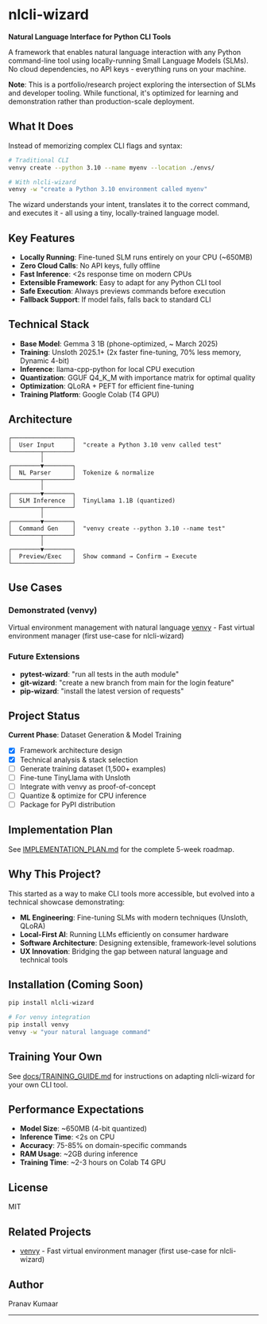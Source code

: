 # nlcli-wizard

**Natural Language Interface for Python CLI Tools**

A framework that enables natural language interaction with any Python command-line tool using locally-running Small Language Models (SLMs). No cloud dependencies, no API keys - everything runs on your machine.

**Note**: This is a portfolio/research project exploring the intersection of SLMs and developer tooling. While functional, it's optimized for learning and demonstration rather than production-scale deployment.

## What It Does

Instead of memorizing complex CLI flags and syntax:

```bash
# Traditional CLI
venvy create --python 3.10 --name myenv --location ./envs/

# With nlcli-wizard
venvy -w "create a Python 3.10 environment called myenv"
```

The wizard understands your intent, translates it to the correct command, and executes it - all using a tiny, locally-trained language model.

## Key Features

- **Locally Running**: Fine-tuned SLM runs entirely on your CPU (~650MB)
- **Zero Cloud Calls**: No API keys, fully offline
- **Fast Inference**: <2s response time on modern CPUs
- **Extensible Framework**: Easy to adapt for any Python CLI tool
- **Safe Execution**: Always previews commands before execution
- **Fallback Support**: If model fails, falls back to standard CLI

## Technical Stack

- **Base Model**: Gemma 3 1B (phone-optimized, ~ March 2025)
- **Training**: Unsloth 2025.1+ (2x faster fine-tuning, 70% less memory, Dynamic 4-bit)
- **Inference**: llama-cpp-python for local CPU execution
- **Quantization**: GGUF Q4_K_M with importance matrix for optimal quality
- **Optimization**: QLoRA + PEFT for efficient fine-tuning
- **Training Platform**: Google Colab (T4 GPU)

## Architecture

```
┌─────────────────┐
│  User Input     │  "create a Python 3.10 venv called test"
└────────┬────────┘
         │
┌────────▼────────┐
│  NL Parser      │  Tokenize & normalize
└────────┬────────┘
         │
┌────────▼────────┐
│  SLM Inference  │  TinyLlama 1.1B (quantized)
└────────┬────────┘
         │
┌────────▼────────┐
│  Command Gen    │  "venvy create --python 3.10 --name test"
└────────┬────────┘
         │
┌────────▼────────┐
│  Preview/Exec   │  Show command → Confirm → Execute
└─────────────────┘
```

## Use Cases

### Demonstrated (venvy)
Virtual environment management with natural language
[venvy](https://github.com/pranavkumaarofficial/venvy) - Fast virtual environment manager (first use-case for nlcli-wizard)

### Future Extensions
- **pytest-wizard**: "run all tests in the auth module"
- **git-wizard**: "create a new branch from main for the login feature"
- **pip-wizard**: "install the latest version of requests"

## Project Status

**Current Phase**: Dataset Generation & Model Training

- [x] Framework architecture design
- [x] Technical analysis & stack selection
- [ ] Generate training dataset (1,500+ examples)
- [ ] Fine-tune TinyLlama with Unsloth
- [ ] Integrate with venvy as proof-of-concept
- [ ] Quantize & optimize for CPU inference
- [ ] Package for PyPI distribution

## Implementation Plan

See [IMPLEMENTATION_PLAN.md](docs/IMPLEMENTATION_PLAN.md) for the complete 5-week roadmap.

## Why This Project?

This started as a way to make CLI tools more accessible, but evolved into a technical showcase demonstrating:

- **ML Engineering**: Fine-tuning SLMs with modern techniques (Unsloth, QLoRA)
- **Local-First AI**: Running LLMs efficiently on consumer hardware
- **Software Architecture**: Designing extensible, framework-level solutions
- **UX Innovation**: Bridging the gap between natural language and technical tools

## Installation (Coming Soon)

```bash
pip install nlcli-wizard

# For venvy integration
pip install venvy
venvy -w "your natural language command"
```

## Training Your Own

See [docs/TRAINING_GUIDE.md](docs/TRAINING_GUIDE.md) for instructions on adapting nlcli-wizard for your own CLI tool.

## Performance Expectations

- **Model Size**: ~650MB (4-bit quantized)
- **Inference Time**: <2s on CPU
- **Accuracy**: 75-85% on domain-specific commands
- **RAM Usage**: ~2GB during inference
- **Training Time**: ~2-3 hours on Colab T4 GPU

## License

MIT

## Related Projects

- [venvy](https://github.com/pranavkumaarofficial/venvy) - Fast virtual environment manager (first use-case for nlcli-wizard)

## Author

Pranav Kumaar

---

